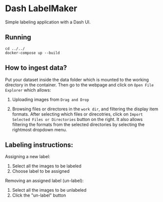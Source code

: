 # Dash LabelMaker

Simple labeling application with a Dash UI.

## Running
```
cd ../../
docker-compose up --build
```

## How to ingest data?
Put your dataset inside the data folder which is mounted to the working directory in the container. Then go to the webpage and click on `Open File Explorer` which allows:  

1. Uploading images from `Drag and Drop`  

2. Browsing files or directores in the `work dir`, and filtering the display item formats. After selecting which files or direcotries, click on `Import Selected Files or Directories` button on the right. It also allows filtering the formats from the selected directories by selecting the rightmost dropdown menu.   


## Labeling instructions:

Assigning a new label:
1. Select all the images to be labeled
2. Choose label to be assigned

Removing an assigned label (un-label):
1. Select all the images to be unlabeled
2. Click the "un-label" button
